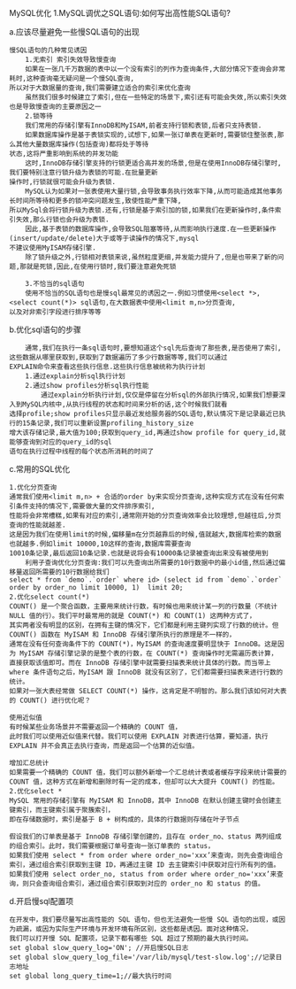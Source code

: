 MySQL优化
1.MySQL调优之SQL语句:如何写出高性能SQL语句?

a.应该尽量避免一些慢SQL语句的出现

    慢SQL语句的几种常见诱因
        1.无索引 索引失效导致慢查询
        如果在一张几千万数据的表中以一个没有索引的列作为查询条件,大部分情况下查询会非常耗时,这种查询毫无疑问是一个慢SQL查询,
    所以对于大数据量的查询,我们需要建立适合的索引来优化查询
        虽然我们很多时候建立了索引,但在一些特定的场景下,索引还有可能会失效,所以索引失效也是导致慢查询的主要原因之一
        2.锁等待
        我们常用的存储引擎有InnoDB和MyISAM,前者支持行锁和表锁,后者只支持表锁.
        如果数据库操作是基于表锁实现的,试想下,如果一张订单表在更新时,需要锁住整张表,那么其他大量数据库操作(包括查询)都将处于等待
    状态,这将严重影响到系统的并发功能
        这时,InnoDB存储引擎支持的行锁更适合高并发的场景,但是在使用InnoDB存储引擎时,我们要特别注意行锁升级为表锁的可能.在批量更新
    操作时,行锁就很可能会升级为表锁.
        MySQL认为如果对一张表使用大量行锁,会导致事务执行效率下降,从而可能造成其他事务长时间所等待和更多的锁冲突问题发生,致使性能严重下降,
    所以MySql会将行锁升级为表锁.还有,行锁是基于索引加的锁,如果我们在更新操作时,条件索引失效,那么行锁也会升级为表锁.
        因此,基于表锁的数据库操作,会导致SQL阻塞等待,从而影响执行速度.在一些更新操作(insert/update/delete)大于或等于读操作的情况下,mysql
    不建议使用MyISAM存储引擎.
        除了锁升级之外,行锁相对表锁来说,虽然粒度更细,并发能力提升了,但是也带来了新的问题,那就是死锁,因此,在使用行锁时,我们要注意避免死锁
        
        3.不恰当的sql语句
        使用不恰当的SQL语句也是慢sql最常见的诱因之一.例如习惯使用<select *>,<select count(*)> sql语句,在大数据表中使用<limit m,n>分页查询,
    以及对非索引字段进行排序等等
b.优化sql语句的步骤

        通常,我们在执行一条sql语句时,要想知道这个sql先后查询了那些表,是否使用了索引,这些数据从哪里获取到,获取到了数据遍历了多少行数据等等,我们可以通过
    EXPLAIN命令来查看这些执行信息.这些执行信息被统称为执行计划
        1.通过explain分析sql执行计划
        2.通过show profiles分析sql执行性能 
            通过explain分析执行计划,仅仅是停留在分析sql的外部执行情况,如果我们想要深入到MySQL内核中,从执行线程的状态和时间来分析的话,这个时候我们就看
    选择profile;show profiles只显示最近发给服务器的SQL语句,默认情况下是记录最近已执行的15条记录,我们可以重新设置profiling_history_size
    增大该存储记录,最大值为100;获取到query_id,再通过show profile for query_id,就能够查询到对应的query_id的sql
    语句在执行过程中线程的每个状态所消耗的时间了
c.常用的SQL优化

    1.优化分页查询
    通常我们使用<limit m,n> + 合适的order by来实现分页查询,这种实现方式在没有任何索引条件支持的情况下,需要做大量的文件排序索引,
    性能将会非常槽糕,如果有对应的索引,通常刚开始的分页查询效率会比较理想,但越往后,分页查询的性能就越差.
    这是因为我们在使用limit的时候,偏移量m在分页越靠后的时候,值就越大,数据库检索的数据也就越多.例如limit 10000,10这样的查询,数据库需要查询
    10010条记录,最后返回10条记录.也就是说将会有10000条记录被查询出来没有被使用到
        利用子查询优化分页查询:我们可以先查询出所需要的10行数据中的最小id值,然后通过偏移量返回所需要的10行数据给我们
    select * from `demo`.`order` where id> (select id from `demo`.`order` order by order_no limit 10000, 1)  limit 20;    
    2.优化select count(*)
    COUNT() 是一个聚合函数，主要用来统计行数，有时候也用来统计某一列的行数量（不统计 NULL 值的行）。我们平时最常用的就是 COUNT(*) 和 COUNT(1) 这两种方式了，
    其实两者没有明显的区别，在拥有主键的情况下，它们都是利用主键列实现了行数的统计。但 COUNT() 函数在 MyISAM 和 InnoDB 存储引擎所执行的原理是不一样的，
    通常在没有任何查询条件下的 COUNT(*)，MyISAM 的查询速度要明显快于 InnoDB。这是因为 MyISAM 存储引擎记录的是整个表的行数，在 COUNT(*) 查询操作时无需遍历表计算，
    直接获取该值即可。而在 InnoDB 存储引擎中就需要扫描表来统计具体的行数。而当带上 where 条件语句之后，MyISAM 跟 InnoDB 就没有区别了，它们都需要扫描表来进行行数的统计。
    如果对一张大表经常做 SELECT COUNT(*) 操作，这肯定是不明智的。那么我们该如何对大表的 COUNT() 进行优化呢？
    
    使用近似值
    有时候某些业务场景并不需要返回一个精确的 COUNT 值，
    此时我们可以使用近似值来代替。我们可以使用 EXPLAIN 对表进行估算，要知道，执行 EXPLAIN 并不会真正去执行查询，而是返回一个估算的近似值。
    
    增加汇总统计
    如果需要一个精确的 COUNT 值，我们可以额外新增一个汇总统计表或者缓存字段来统计需要的 COUNT 值，这种方式在新增和删除时有一定的成本，但却可以大大提升 COUNT() 的性能。
    2.优化select *
    MySQL 常用的存储引擎有 MyISAM 和 InnoDB，其中 InnoDB 在默认创建主键时会创建主键索引，而主键索引属于聚簇索引，
    即在存储数据时，索引是基于 B + 树构成的，具体的行数据则存储在叶子节点           
                                                       
    假设我们的订单表是基于 InnoDB 存储引擎创建的，且存在 order_no、status 两列组成的组合索引。此时，我们需要根据订单号查询一张订单表的 status，
    如果我们使用 select * from order where order_no='xxx’来查询，则先会查询组合索引，通过组合索引获取到主键 ID，再通过主键 ID 去主键索引中获取对应行所有列的值。
    如果我们使用 select order_no, status from order where order_no='xxx’来查询，则只会查询组合索引，通过组合索引获取到对应的 order_no 和 status 的值。
d.开启慢sql配置项

    在开发中，我们要尽量写出高性能的 SQL 语句，但也无法避免一些慢 SQL 语句的出现，或因为疏漏，或因为实际生产环境与开发环境有所区别，这些都是诱因。面对这种情况，
    我们可以打开慢 SQL 配置项，记录下都有哪些 SQL 超过了预期的最大执行时间。
    set global slow_query_log='ON'; //开启慢SQL日志
    set global slow_query_log_file='/var/lib/mysql/test-slow.log';//记录日志地址
    set global long_query_time=1;//最大执行时间